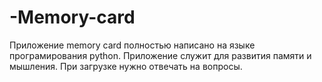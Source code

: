 # -Memory-card
Приложение memory card полностью написано на языке програмирования python.
Приложение служит для развития памяти и мышления.
При загрузке нужно отвечать на вопросы.
